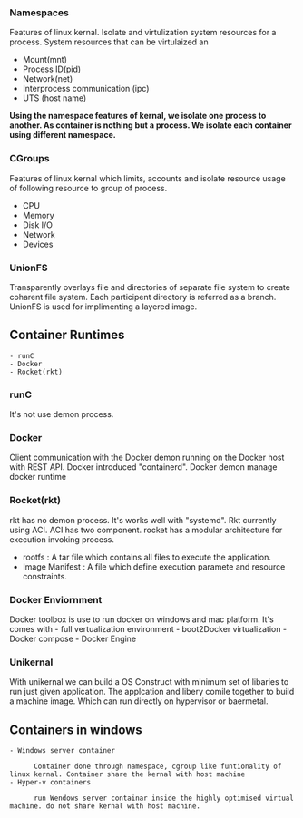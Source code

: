 ### Namespaces

Features of linux kernal. Isolate and virtulization system resources for a process. System resources that can be virtulaized an
  - Mount(mnt)
  - Process ID(pid)
  - Network(net)
  - Interprocess communication (ipc)
  - UTS (host name)
  
**Using the namespace features of kernal, we isolate one process to another. As container is nothing but a process. We isolate each container using different namespace.** 

### CGroups

Features of linux kernal which limits, accounts and isolate resource usage of following resource to group of process.
  - CPU
  - Memory
  - Disk I/O
  - Network
  - Devices

### UnionFS

Transparently overlays file and directories of separate file system to create coharent file system. Each participent directory is referred as a branch. UnionFS is used for implimenting a layered image. 


## Container Runtimes
    - runC
    - Docker
    - Rocket(rkt)
 
### runC

It's not use demon process.

### Docker 

Client communication with the Docker demon running on the Docker host with REST API. Docker introduced "containerd". Docker demon manage docker runtime

### Rocket(rkt)

rkt has no demon process. It's works well with "systemd". Rkt currently using ACI. ACI has two component. rocket has a modular architecture for execution invoking process.  

  - rootfs : A tar file which contains all files to execute the application.
  - Image Manifest : A file which define execution paramete and resource constraints.

### Docker Enviornment 

Docker toolbox is use to run docker on windows and mac platform. It's comes with
    - full vertualization environment
    - boot2Docker virtualization
    - Docker compose
    - Docker Engine

### Unikernal

With unikernal we can build a OS Construct with minimum set of libaries to run just given application. The applcation and libery comile together to build a machine image. Which can run directly on hypervisor or baermetal. 

## Containers in windows
    - Windows server container
          
          Container done through namespace, cgroup like funtionality of linux kernal. Container share the kernal with host machine 
    - Hyper-v containers
        
          run Wendows server containar inside the highly optimised virtual machine. do not share kernal with host machine.


